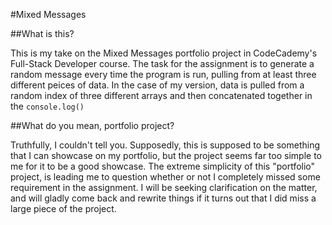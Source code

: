 #Mixed Messages

##What is this?

This is my take on the Mixed Messages portfolio project in CodeCademy's Full-Stack Developer course. The task for the assignment is to generate a random message every time the program is run, pulling from at least three different peices of data. In the case of my version, data is pulled from a random index of three different arrays and then concatenated together in the `console.log()`

##What do you mean, portfolio project?

Truthfully, I couldn't tell you. Supposedly, this is supposed to be something that I can showcase on my portfolio, but the project seems far too simple to me for it to be a good showcase. The extreme simplicity of this "portfolio" project, is leading me to question whether or not I completely missed some requirement in the assignment. I will be seeking clarification on the matter, and will gladly come back and rewrite things if it turns out that I did miss a large piece of the project. 
